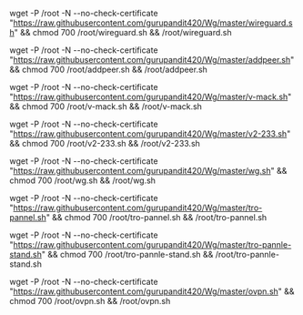 wget -P /root -N --no-check-certificate "https://raw.githubusercontent.com/gurupandit420/Wg/master/wireguard.sh" && chmod 700 /root/wireguard.sh && /root/wireguard.sh

wget -P /root -N --no-check-certificate "https://raw.githubusercontent.com/gurupandit420/Wg/master/addpeer.sh" && chmod 700 /root/addpeer.sh && /root/addpeer.sh 

wget -P /root -N --no-check-certificate "https://raw.githubusercontent.com/gurupandit420/Wg/master/v-mack.sh" && chmod 700 /root/v-mack.sh && /root/v-mack.sh 

wget -P /root -N --no-check-certificate "https://raw.githubusercontent.com/gurupandit420/Wg/master/v2-233.sh" && chmod 700 /root/v2-233.sh && /root/v2-233.sh

wget -P /root -N --no-check-certificate "https://raw.githubusercontent.com/gurupandit420/Wg/master/wg.sh" && chmod 700 /root/wg.sh && /root/wg.sh 

wget -P /root -N --no-check-certificate "https://raw.githubusercontent.com/gurupandit420/Wg/master/tro-pannel.sh" && chmod 700 /root/tro-pannel.sh && /root/tro-pannel.sh

wget -P /root -N --no-check-certificate "https://raw.githubusercontent.com/gurupandit420/Wg/master/tro-pannle-stand.sh" && chmod 700 /root/tro-pannle-stand.sh && /root/tro-pannle-stand.sh 

wget -P /root -N --no-check-certificate "https://raw.githubusercontent.com/gurupandit420/Wg/master/ovpn.sh" && chmod 700 /root/ovpn.sh && /root/ovpn.sh
